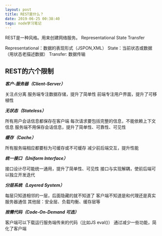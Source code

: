 ```yaml
---
layout: post
title: REST是什么？
date: 2019-06-25 00:38:40
tags: node学习笔记
---
```


REST是一种风格。用来创建网络服务。
Representational State Transfer

Representational：数据的表现形式（JSPON,XML）
State：当前状态或数据（用状态老描述数据）
Transfer: 数据传输
<!--more-->
## REST的六个限制
***客户-服务器（Client-Server）***

关注点分离
服务端专注数据存储，提升了简单性
前端专注用户界面，提升了可移植性

***无状态（Stateless）***

所有用户会话信息都保存在客户端
每次请求要包括完整的信息，不能依赖上下文信息
服务端不用保存会话信息，提升了简单性、可靠性、可见性

***缓存（Cache）*** 

所有服务端相应都要标为可缓存或不可缓存
减少前后端交互，提升性能

***统一接口（Uniform Interface）*** 

接口设计尽可能统一通用，提升了简单性、可见性
接口与实现解耦，使前后端可以独立开发迭代

***分层系统（Layered System）***

每层只知道相邻的一层，后面隐藏的就不知道了
客户端不知道是和代理还是真实服务器通信
其他层：安全层、负载均衡、缓存层等

***按需代码（Code-On-Demand 可选）***

客户端可以下载运行服务端传来的代码（比如JS  eval()）
通过减少一些功能，简化了客户端